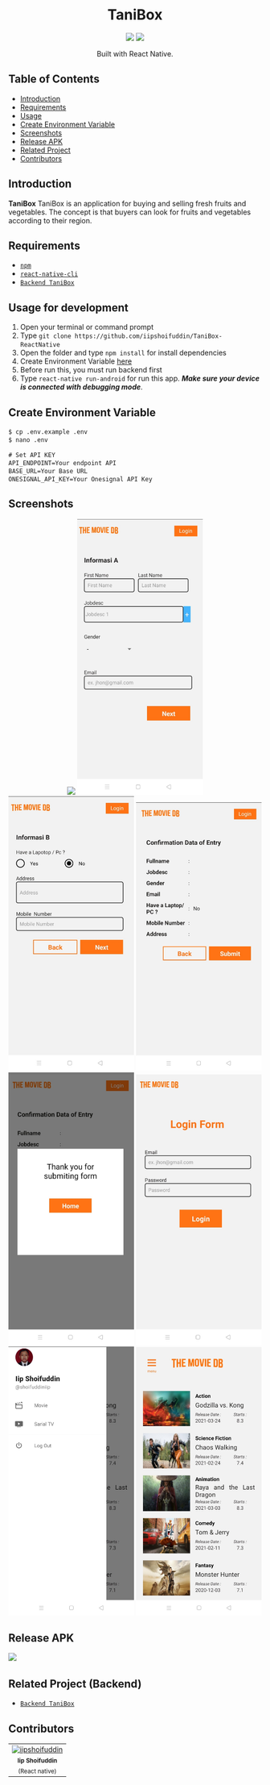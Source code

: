 <h1 align="center">TaniBox</h1>
<p align="center">
  <img width="250" src="./src/public/images/logo.png"/>
  <img height="100" src="https://upload.wikimedia.org/wikipedia/commons/thumb/a/a7/React-icon.svg/1200px-React-icon.svg.png">
</p>
<p align="center">
  Built with React Native.
</p>

## Table of Contents

- [Introduction](#introduction)
- [Requirements](#requirements)
- [Usage](#usage-for-development)
- [Create Environment Variable](#create-environment-variable)
- [Screenshots](#screenshots)
- [Release APK](#release-apk)
- [Related Project](#related-project-backend)
- [Contributors](#contributors)

## Introduction

<b>TaniBox</b> TaniBox is an application for buying and selling fresh fruits and vegetables. The concept is that buyers can look for fruits and vegetables according to their region.

## Requirements

- [`npm`](https://www.npmjs.com/get-npm)
- [`react-native-cli`](https://facebook.github.io/react-native/docs/getting-started)
- [`Backend TaniBox`](https://github.com/reihnagm/TaniBox-Backend)

## Usage for development

1. Open your terminal or command prompt
2. Type `git clone https://github.com/iipshoifuddin/TaniBox-ReactNative`
3. Open the folder and type `npm install` for install dependencies
4. Create Environment Variable [here](#create-environment-variable)
5. Before run this, you must run backend first
6. Type `react-native run-android` for run this app. **_Make sure your device is connected with debugging mode_**.

## Create Environment Variable

```
$ cp .env.example .env
$ nano .env
```

```
# Set API KEY
API_ENDPOINT=Your endpoint API
BASE_URL=Your Base URL
ONESIGNAL_API_KEY=Your Onesignal API Key
```

## Screenshots

<div align="center">
    <img width="250" src="./Screenshot/Screen1.jpg">
    <img width="250" src="./Screenshot/Screen2.jpg">
    <img width="250" src="./Screenshot/Screen3.jpg">
    <img width="250" src="./Screenshot/Screen4.jpg">
    <img width="250" src="./Screenshot/Screen5.jpg">
    <img width="250" src="./Screenshot/Screen6.jpg">
    <img width="250" src="./Screenshot/Screen7.jpg">
    <img width="250" src="./Screenshot/Screen8.jpg">
</div>

## Release APK

<a href="https://drive.google.com/file/d/1C3gwW5q147gR0uOQyVVjwpkiTuskn1ul/view?usp=sharing">
  <img src="https://img.shields.io/badge/Download%20from-Google%20Drive-blue.svg?style=popout&logo=google-drive"/>
</a>

## Related Project (Backend)

- [`Backend TaniBox`](https://github.com/reihnagm/TaniBox-Backend)

## Contributors

<center>
<ul>

</ul>
  <table align="center">
    <tr>   
      <td align="center">
        <a href="https://github.com/iipshoifuddin">
          <img width="100" src="https://avatars3.githubusercontent.com/u/57024333?s=400&v=4" alt="iipshoifuddin"><br/>
        </a>
          <sub><b>Iip Shoifuddin</b></sub><br/>
          <sub>(React native)</sub>
      </td>
    </tr>
  </table>
</center>

